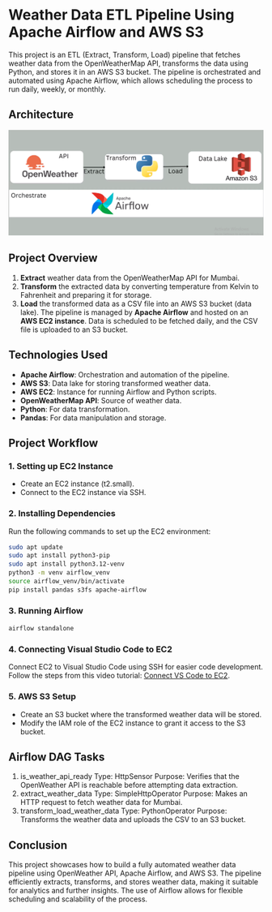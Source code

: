 # Weather Data ETL Pipeline Using Apache Airflow and AWS S3
This project is an ETL (Extract, Transform, Load) pipeline that fetches weather data from the OpenWeatherMap API, transforms the data using Python, and stores it in an AWS S3 bucket. The pipeline is orchestrated and automated using Apache Airflow, which allows scheduling the process to run daily, weekly, or monthly.


## Architecture
![Architecture](https://github.com/vighneshbuddhivant/weather-data-etl-pipeline/blob/e274f458189b8519fc1941a8b19774c394081314/weather_pipeline_architecture.png)

## Project Overview
1. **Extract** weather data from the OpenWeatherMap API for Mumbai.
2. **Transform** the extracted data by converting temperature from Kelvin to Fahrenheit and preparing it for storage.
3. **Load** the transformed data as a CSV file into an AWS S3 bucket (data lake).
The pipeline is managed by **Apache Airflow** and hosted on an **AWS EC2 instance**. Data is scheduled to be fetched daily, and the CSV file is uploaded to an S3 bucket.


## Technologies Used
- **Apache Airflow**: Orchestration and automation of the pipeline.
- **AWS S3**: Data lake for storing transformed weather data.
- **AWS EC2**: Instance for running Airflow and Python scripts.
- **OpenWeatherMap API**: Source of weather data.
- **Python**: For data transformation.
- **Pandas**: For data manipulation and storage.


## Project Workflow
### 1. Setting up EC2 Instance
- Create an EC2 instance (t2.small).
- Connect to the EC2 instance via SSH.

### 2. Installing Dependencies
Run the following commands to set up the EC2 environment:

```bash
sudo apt update
sudo apt install python3-pip
sudo apt install python3.12-venv
python3 -m venv airflow_venv
source airflow_venv/bin/activate
pip install pandas s3fs apache-airflow
```

### 3. Running Airflow

```bash
airflow standalone
```

### 4. Connecting Visual Studio Code to EC2
Connect EC2 to Visual Studio Code using SSH for easier code development. Follow the steps from this video tutorial: [Connect VS Code to EC2](https://www.youtube.com/watch?v=sQQjMnEkGjs).

### 5. AWS S3 Setup
- Create an S3 bucket where the transformed weather data will be stored.
- Modify the IAM role of the EC2 instance to grant it access to the S3 bucket.


## Airflow DAG Tasks
1. is_weather_api_ready
Type: HttpSensor
Purpose: Verifies that the OpenWeather API is reachable before attempting data extraction.
2. extract_weather_data
Type: SimpleHttpOperator
Purpose: Makes an HTTP request to fetch weather data for Mumbai.
3. transform_load_weather_data
Type: PythonOperator
Purpose: Transforms the weather data and uploads the CSV to an S3 bucket.


## Conclusion
This project showcases how to build a fully automated weather data pipeline using OpenWeather API, Apache Airflow, and AWS S3. The pipeline efficiently extracts, transforms, and stores weather data, making it suitable for analytics and further insights. The use of Airflow allows for flexible scheduling and scalability of the process.
